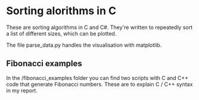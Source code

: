 # Sorting alorithms in C
These are sorting algorithms in C and C#. They're written to repeatedly sort a list of different sizes, which can be plotted.

The file parse_data.py handles the visualisation with matplotlib.

## Fibonacci examples

In the /fibonacci_examples folder you can find two scripts with C and C++ code that generate Fibonacci numbers. These are to explain C / C++ syntax in my report.
